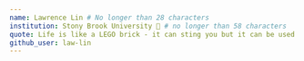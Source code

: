 ```yaml
---
name: Lawrence Lin # No longer than 28 characters 
institution: Stony Brook University 🚩 # no longer than 58 characters
quote: Life is like a LEGO brick - it can sting you but it can be used to create amazing, enjoyable things. # no longer than 100 characters, avoid using quotes(") to guarantee the format remains the same.
github_user: law-lin
---
```

